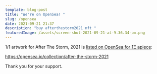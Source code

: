 ```yaml
---
template: blog-post
title: "We're on OpenSea! "
slug: /opensea
date: 2021-09-21 21:37
description: "buy afterthestorm2021 nft "
featuredImage: /assets/screen-shot-2021-09-21-at-9.36.34-pm.png
---
```

1/1 artwork for After The Storm, 2021 is [listed on OpenSea for 1Ξ apiece](https://opensea.io/collection/after-the-storm-2021):

[https://opensea.io/collection/after-the-storm-2021 ](https://opensea.io/collection/after-the-storm-2021)

Thank you for your support.